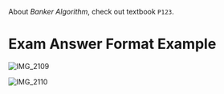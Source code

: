 About _Banker Algorithm_, check out textbook `P123`.

# Exam Answer Format Example

![IMG_2109](https://github.com/Oya-Learning-Notes/OS-Learning-Note/assets/61616918/1ca11504-39f1-4274-948e-0352e547a4f0)

![IMG_2110](https://github.com/Oya-Learning-Notes/OS-Learning-Note/assets/61616918/ac86ce4b-57bb-4011-bd0f-4310618517cf)
